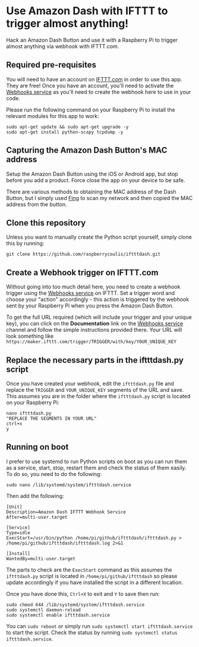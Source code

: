 # Use Amazon Dash with IFTTT to trigger almost anything!

Hack an Amazon Dash Button and use it with a Raspberry Pi to trigger almost anything via webhook with IFTTT.com.

## Required pre-requisites

You will need to have an account on [IFTTT.com](https://ifttt.com) in order to use this app. They are free! Once you have an account, you'll need to activate the [Webhooks service](https://ifttt.com/maker_webhooks) as you'll need to create the webhook here to use in your code.

Please run the following command on your Raspberry Pi to install the relevant modules for this app to work:

````
sudo apt-get update && sudo apt-get upgrade -y
sudo apt-get install python-scapy tcpdump -y
````

## Capturing the Amazon Dash Button's MAC address

Setup the Amazon Dash Button using the iOS or Android app, but stop before you add a product. Force close the app on your device to be safe.

There are various methods to obtaining the MAC address of the Dash Button, but I simply used [Fing](https://www.fing.io/) to scan my network and then copied the MAC address from the button.

## Clone this repository

Unless you want to manually create the Python script yourself, simply clone this by running:

````git clone https://github.com/raspberrycoulis/iftttdash.git````

## Create a Webhook trigger on IFTTT.com

Without going into too much detail here, you need to create a webhook trigger using the [Webhooks service](https://ifttt.com/maker_webhooks) on IFTTT. Set a trigger word and choose your "action" accordingly - this action is triggered by the webhook sent by your Raspberry Pi when you press the Amazon Dash Button.

To get the full URL required (which will include your trigger and your unique key), you can click on the **Documentation** link on the [Webhooks service](https://ifttt.com/maker_webhooks) channel and follow the simple instructions provided there. Your URL will look something like `https://maker.ifttt.com/trigger/TRIGGER/with/key/YOUR_UNIQUE_KEY`

## Replace the necessary parts in the iftttdash.py script

Once you have created your webhook, edit the `iftttdash.py` file and replace the `TRIGGER` and `YOUR_UNIQUE_KEY` segments of the URL and save. This assumes you are in the folder where the `iftttdash.py` script is located on your Raspberry Pi:

````
nano iftttdash.py
"REPLACE THE SEGMENTS IN YOUR URL"
ctrl+x
y
````

## Running on boot

I prefer to use systemd to run Python scripts on boot as you can run them as a service, start, stop, restart them and check the status of them easily. To do so, you need to do the following:

````sudo nano /lib/systemd/system/iftttdash.service````

Then add the following:

````
[Unit]
Description=Amazon Dash IFTTT Webhook Service
After=multi-user.target

[Service]
Type=idle
ExecStart=/usr/bin/python /home/pi/github/iftttdash/iftttdash.py > /home/pi/github/iftttdash/iftttdash.log 2>&1

[Install]
WantedBy=multi-user.target
````

The parts to check are the `ExecStart` command as this assumes the `iftttdash.py` script is located in `/home/pi/github/iftttdash` so please update accordingly if you have installed the script in a different location.

Once you have done this, `Ctrl+X` to exit and `Y` to save then run:

````
sudo chmod 644 /lib/systemd/system/iftttdash.service
sudo systemctl daemon-reload
sudo systemctl enable iftttdash.service
````

You can `sudo reboot` or simply run `sudo systemctl start iftttdash.service` to start the script. Check the status by running `sudo systemctl status iftttdash.service`.